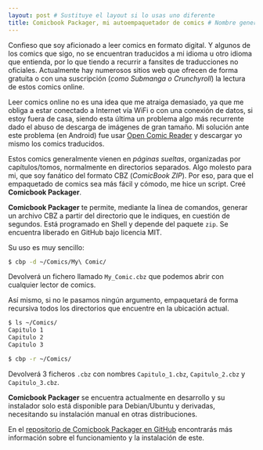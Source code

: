 ```yaml
---
layout: post # Sustituye el layout si lo usas uno diferente
title: Comicbook Packager, mi autoempaquetador de comics # Nombre generado automáticamente
---
```


Confieso que soy aficionado a leer comics en formato digital. Y algunos de los comics que sigo, no se encuentran traducidos a mi idioma u otro idioma que entienda, por lo que tiendo a recurrir a fansites de traducciones no oficiales. Actualmente hay numerosos sitios web que ofrecen de forma gratuita o con una suscripción (*como Submanga o Crunchyroll*) la lectura de estos comics online.

Leer comics online no es una idea que me atraiga demasiado, ya que me obliga a estar conectado a Internet vía WiFi o con una conexión de datos, si estoy fuera de casa, siendo esta última un problema algo más recurrente dado el abuso de descarga de imágenes de gran tamaño. Mi solución ante este problema (en Android) fue usar [Open Comic Reader](https://play.google.com/store/apps/details?id=com.sketchpunk.ocomicreader&hl=en) y descargar yo mismo los comics traducidos.

Estos comics generalmente vienen en *páginas sueltas*, organizadas por capítulos/tomos, normalmente en directorios separados. Algo molesto para mi, que soy fanático del formato CBZ (*ComicBook ZIP*). Por eso, para que el empaquetado de comics sea más fácil y cómodo, me hice un script. Creé **Comicbook Packager**.

**Comicbook Packager** te permite, mediante la línea de comandos, generar un archivo CBZ a partir del directorio que le indiques, en cuestión de segundos. Está programado en Shell y depende del paquete `zip`. Se encuentra liberado en GitHub bajo licencia MIT.

Su uso es muy sencillo:

```bash
$ cbp -d ~/Comics/My\ Comic/
```

Devolverá un fichero llamado `My_Comic.cbz` que podemos abrir con cualquier lector de comics.

Así mismo, si no le pasamos ningún argumento, empaquetará de forma recursiva todos los directorios que encuentre en la ubicación actual.

```bash
$ ls ~/Comics/
Capitulo 1
Capitulo 2
Capitulo 3

$ cbp -r ~/Comics/
```

Devolverá 3 ficheros `.cbz` con nombres `Capitulo_1.cbz`, `Capitulo_2.cbz` y `Capitulo_3.cbz`.

**Comicbook Packager** se encuentra actualmente en desarrollo y su instalador solo está disponible para Debian/Ubuntu y derivadas, necesitando su instalación manual en otras distribuciones.

En el [repositorio de Comicbook Packager en GitHub](https://github.com/JuanjoSalvador/Comicbook-Packager) encontrarás más información sobre el funcionamiento y la instalación de este.
